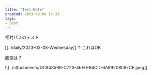 ```yaml
---
title: "Test-Note"
created: 2023-03-08 17:33
tags:
- post
---
```


相対パスのテスト

[[../daily/2023-03-08-Wednesday]]
↑
これはOK

画像は？

![[../attachments/DC9435B9-C723-46E0-B4CD-6A99208097CE.jpeg]]
